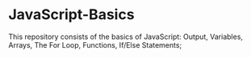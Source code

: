 # JavaScript-Basics
This repository consists of the basics of JavaScript:
Output,
Variables,
Arrays,
The For Loop,
Functions,
If/Else Statements;
